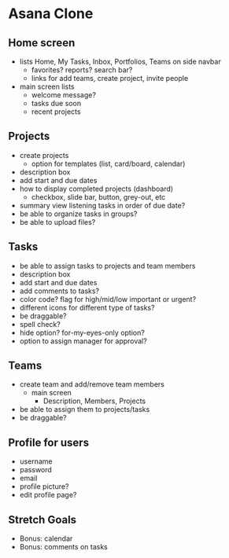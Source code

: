 # Asana Clone

## Home screen
- lists Home, My Tasks, Inbox, Portfolios, Teams on side navbar
  - favorites? reports? search bar?
  - links for add teams, create project, invite people
- main screen lists
  - welcome message?
  - tasks due soon
  - recent projects

## Projects
  - create projects
    - option for templates (list, card/board, calendar)
  - description box
  - add start and due dates
  - how to display completed projects (dashboard)
    - checkbox, slide bar, button, grey-out, etc
  - summary view listening tasks in order of due date?
  - be able to organize tasks in groups?
  - be able to upload files?


## Tasks
  - be able to assign tasks to projects and team members
  - description box
  - add start and due dates
  - add comments to tasks?
  - color code? flag for high/mid/low important or urgent?
  - different icons for different type of tasks?
  - be draggable?
  - spell check?
  - hide option? for-my-eyes-only option?
  - option to assign manager for approval?

## Teams
  - create team and add/remove team members
    - main screen
      - Description, Members, Projects
  - be able to assign them to projects/tasks
  - be draggable?

## Profile for users
  - username
  - password
  - email
  - profile picture?
  - edit profile page?

## Stretch Goals
- Bonus: calendar
- Bonus: comments on tasks
